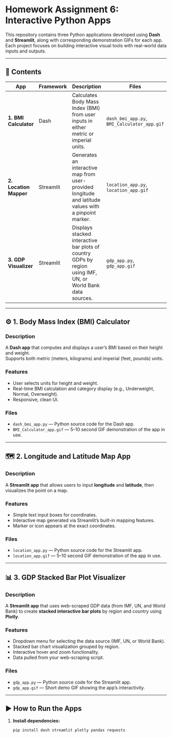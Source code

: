 # Homework Assignment 6: Interactive Python Apps

This repository contains three Python applications developed using **Dash** and **Streamlit**, along with corresponding demonstration GIFs for each app.  
Each project focuses on building interactive visual tools with real-world data inputs and outputs.

---

## 📁 Contents

| App | Framework | Description | Files |
|-----|------------|--------------|-------|
| **1. BMI Calculator** | Dash | Calculates Body Mass Index (BMI) from user inputs in either metric or imperial units. | `dash_bmi_app.py`, `BMI_Calculator_app.gif` |
| **2. Location Mapper** | Streamlit | Generates an interactive map from user-provided longitude and latitude values with a pinpoint marker. | `location_app.py`, `location_app.gif` |
| **3. GDP Visualizer** | Streamlit | Displays stacked interactive bar plots of country GDPs by region using IMF, UN, or World Bank data sources. | `gdp_app.py`, `gdp_app.gif` |

---

## ⚙️ 1. Body Mass Index (BMI) Calculator

### Description
A **Dash app** that computes and displays a user’s BMI based on their height and weight.  
Supports both metric (meters, kilograms) and imperial (feet, pounds) units.

### Features
- User selects units for height and weight.  
- Real-time BMI calculation and category display (e.g., Underweight, Normal, Overweight).  
- Responsive, clean UI.

### Files
- `dash_bmi_app.py` — Python source code for the Dash app.  
- `BMI_Calculator_app.gif` — 5–10 second GIF demonstration of the app in use.

---

## 🗺️ 2. Longitude and Latitude Map App

### Description
A **Streamlit app** that allows users to input **longitude** and **latitude**, then visualizes the point on a map.

### Features
- Simple text input boxes for coordinates.  
- Interactive map generated via Streamlit’s built-in mapping features.  
- Marker or icon appears at the exact coordinates.

### Files
- `location_app.py` — Python source code for the Streamlit app.  
- `location_app.gif` — 5–10 second GIF demonstration of the app in use.

---

## 📊 3. GDP Stacked Bar Plot Visualizer

### Description
A **Streamlit app** that uses web-scraped GDP data (from IMF, UN, and World Bank) to create **stacked interactive bar plots** by region and country using **Plotly**.

### Features
- Dropdown menu for selecting the data source (IMF, UN, or World Bank).  
- Stacked bar chart visualization grouped by region.  
- Interactive hover and zoom functionality.  
- Data pulled from your web-scraping script.

### Files
- `gdp_app.py` — Python source code for the Streamlit app.  
- `gdp_app.gif` — Short demo GIF showing the app’s interactivity.

---

## ▶️ How to Run the Apps

1. **Install dependencies:**
   ```bash
   pip install dash streamlit plotly pandas requests
